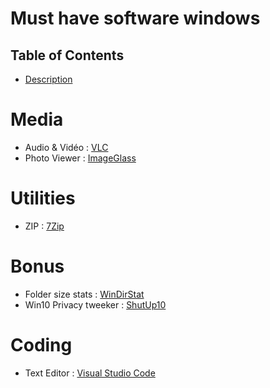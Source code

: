 # Must have software windows

## Table of Contents

 * [Description](#Description)

# Media
* Audio & Vidéo : [VLC](https://www.videolan.org/vlc/download-windows.fr.html)
* Photo Viewer : [ImageGlass](https://imageglass.org/)

# Utilities
* ZIP : [7Zip](https://www.7-zip.org/)

# Bonus
* Folder size stats : [WinDirStat](https://windirstat.net/download.html)
* Win10 Privacy tweeker : [ShutUp10](https://www.oo-software.com/fr/shutup10)

# Coding
* Text Editor : [Visual Studio Code](https://code.visualstudio.com/)

